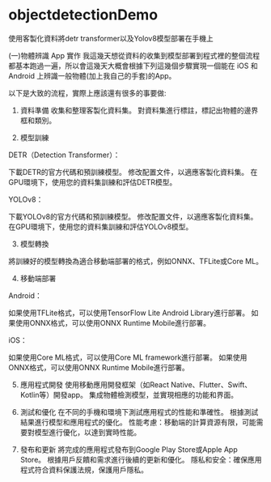 
# objectdetectionDemo
 使用客製化資料將detr transformer以及Yolov8模型部署在手機上
 
(一)物體辨識 App 實作
我這幾天想從資料的收集到模型部署到程式裡的整個流程都基本跑過一遍，所以會這幾天大概會根據下列這幾個步驟實現一個能在 iOS 和 Android 上辨識一般物體(加上我自己的手套)的App。

以下是大致的流程，實際上應該還有很多的事要做:

1. 資料準備
收集和整理客製化資料集。
對資料集進行標註，標記出物體的邊界框和類別。

2. 模型訓練

 DETR（Detection Transformer）：
 
 下載DETR的官方代碼和預訓練模型。
 修改配置文件，以適應客製化資料集。
 在GPU環境下，使用您的資料集訓練和評估DETR模型。
 
 YOLOv8：
 
 下載YOLOv8的官方代碼和預訓練模型。
 修改配置文件，以適應客製化資料集。
 在GPU環境下，使用您的資料集訓練和評估YOLOv8模型。
 
3. 模型轉換

 將訓練好的模型轉換為適合移動端部署的格式，例如ONNX、TFLite或Core ML。
 
4. 移動端部署

 Android：
 
 如果使用TFLite格式，可以使用TensorFlow Lite Android Library進行部署。
 如果使用ONNX格式，可以使用ONNX Runtime Mobile進行部署。
 
 iOS：
 
 如果使用Core ML格式，可以使用Core ML framework進行部署。
 如果使用ONNX格式，可以使用ONNX Runtime Mobile進行部署。

5. 應用程式開發
使用移動應用開發框架（如React Native、Flutter、Swift、Kotlin等）開發app。
集成物體檢測模型，並實現相應的功能和界面。

6. 測試和優化
在不同的手機和環境下測試應用程式的性能和準確性。
根據測試結果進行模型和應用程式的優化。
性能考慮：移動端的計算資源有限，可能需要對模型進行優化，以達到實時性能。

7. 發布和更新
將完成的應用程式發布到Google Play Store或Apple App Store。
根據用戶反饋和需求進行後續的更新和優化。
隱私和安全：確保應用程式符合資料保護法規，保護用戶隱私。



